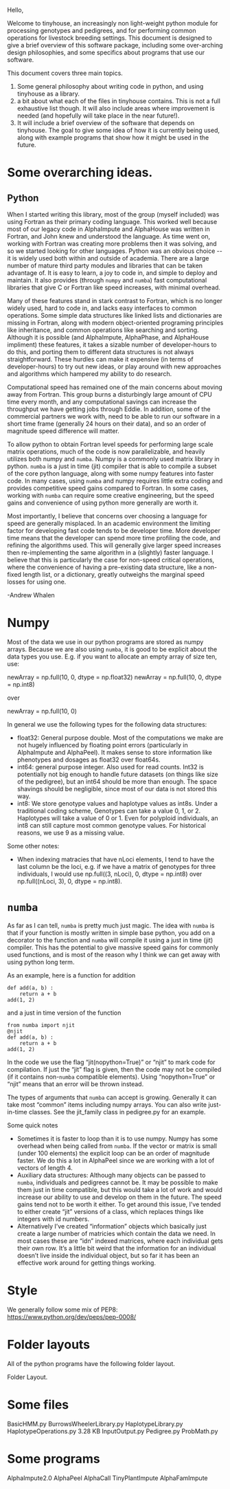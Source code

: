 Hello,

Welcome to tinyhouse, an increasingly non light-weight python module for processing genotypes and pedigrees, and for performing common operations for livestock breeding settings. This document is designed to give a brief overview of this software package, including some over-arching design philosophies, and some specifics about programs that use our software.

This document covers three main topics.
1. Some general philosophy about writing code in python, and using tinyhouse as a library.
2. a bit about what each of the files in tinyhouse contains. This is not a full exhaustive list though. It will also include areas where improvement is needed (and hopefully will take place in the near future!).
3. It will include a brief overview of the software that depends on tinyhouse. The goal to give some idea of how it is currently being used, along with example programs that show how it might be used in the future.

Some overarching ideas.
======

Python
------

When I started writing this library, most of the group (myself included) was using Fortran as their primary coding language. This worked well because most of our legacy code in AlphaImpute and AlphaHouse was written in Fortran, and John knew and understood the language. As time went on, working with Fortran was creating more problems then it was solving, and so we started looking for other languages. Python was an obvious choice -- it is widely used both within and outside of academia. There are a large number of mature third party modules and libraries that can be taken advantage of. It is easy to learn, a joy to code in, and simple to deploy and maintain. It also provides (through `numpy` and `numba`) fast computational libraries that give C or Fortran like speed increases, with minimal overhead.

Many of these features stand in stark contrast to Fortran, which is no longer widely used, hard to code in, and lacks easy interfaces to common operations. Some simple data structures like linked lists and dictionaries are missing in Fortran, along with modern object-oriented programing principles like inheritance, and common operations like searching and sorting. Although it is possible (and AlphaImpute, AlphaPhase, and AlphaHouse impliment) these features, it takes a sizable number of developer-hours to do this, and porting them to different data structures is not always straightforward. These hurdles can make it expensive (in terms of developer-hours) to try out new ideas, or play around with new approaches and algorithms which hampered my ability to do research.

Computational speed has remained one of the main concerns about moving away from Fortran. This group burns a disturbingly large amount of CPU time every month, and any computational savings can increase the throughput we have getting jobs through Eddie. In addition, some of the commercial partners we work with, need to be able to run our software in a short time frame (generally 24 hours on their data), and so an order of magnitude speed difference will matter.

To allow python to obtain Fortran level speeds for performing large scale matrix operations, much of the code is now parallelizable, and heavily utilizes both numpy and `numba`. Numpy is a commonly used matrix library in python. `numba` is a just in time (jit) compiler that is able to compile a subset of the core python language, along with some numpy features into faster code. In many cases, using `numba` and numpy requires little extra coding and provides competitive speed gains compared to Fortran. In some cases, working with `numba` can require some creative engineering, but the speed gains and convenience of using python more generally are worth it.

Most importantly, I believe that concerns over choosing a language for speed are generally misplaced. In an academic environment the limiting factor for developing fast code tends to be developer time. More developer time means that the developer can spend more time profiling the code, and refining the algorithms used. This will generally give larger speed increases then re-implementing the same algorithm in a (slightly) faster language. I believe that this is particularly the case for non-speed critical operations, where the convenience of having a pre-existing data structure, like a non-fixed length list, or a dictionary, greatly outweighs the marginal speed losses for using one.  

-Andrew Whalen
 
Numpy
=====

Most of the data we use in our python programs are stored as numpy arrays. Because we are also using `numba`, it is good to be explicit about the data types you use. E.g. if you want to allocate an empty array of size ten, use:

newArray = np.full(10, 0, dtype = np.float32)
newArray = np.full(10, 0, dtype = np.int8)

over 

newArray = np.full(10, 0)

In general we use the following types for the following data structures:

* float32: General purpose double. Most of the computations we make are not hugely influenced by floating point errors (particularly in AlphaImpute and AlphaPeel). It makes sense to store information like phenotypes and dosages as float32 over float64s.
* int64: general purpose integer. Also used for read counts. Int32 is potentially not big enough to handle future datasets (on things like size of the pedigree), but an int64 should be more than enough. The space shavings should be negligible, since most of our data is not stored this way.
* int8: We store genotype values and haplotype values as int8s. Under a traditional coding scheme, Genotypes can take a value 0, 1, or 2. Haplotypes will take a value of 0 or 1. Even for polyploid individuals, an int8 can still capture most common genotype values. For historical reasons, we use 9 as a missing value.

Some other notes:

* When indexing matracies that have nLoci elements, I tend to have the last column be the loci, e.g. if we have a matrix of genotypes for three individuals, I would use np.full((3, nLoci), 0, dtype = np.int8) over np.full((nLoci, 3), 0, dtype = np.int8).


`numba`
===

As far as I can tell, `numba` is pretty much just magic. The idea with `numba` is that if your function is mostly written in simple base python, you add on a decorator to the function and `numba` will compile it using a just in time (jit) compiler. This has the potential to give massive speed gains for commonly used functions, and is most of the reason why I think we can get away with using python long term.

As an example, here is a function for addition

```
def add(a, b) :
    return a + b
add(1, 2)
```

and a just in time version of the function

```
from numba import njit 
@njit
def add(a, b) :
    return a + b
add(1, 2)
```

In the code we use the flag “jit(nopython=True)” or “njit” to mark code for compilation. If just the “jit” flag is given, then the code may not be compiled (if it contains non-`numba` compatible elements). Using “nopython=True” or “njit” means that an error will be thrown instead.

The types of arguments that `numba` can accept is growing. Generally it can take most “common” items including numpy arrays. You can also write just-in-time classes. See the jit_family class in pedigree.py for an example.

Some quick notes
* Sometimes it is faster to loop than it is to use numpy. Numpy has some overhead when being called from `numba`. If the vector or matrix is small (under 100 elements) the explicit loop can be an order of magnitude faster. We do this a lot in AlphaPeel since we are working with a lot of vectors of length 4.
* Auxiliary data structures: Although many objects can be passed to `numba`, individuals and pedigrees cannot be. It may be possible to make them just in time compatible, but this would take a lot of work and would increase our ability to use and develop on them in the future. The speed gains tend not to be worth it either. To get around this issue, I’ve tended to either create “jit” versions of a class, which replaces things like integers with id numbers.  
* Alternatively I’ve created “information” objects which basically just create a large number of matricies which contain the data we need. In most cases these are “idn” indexed matrices, where each individual gets their own row. It’s a little bit weird that the information for an individual doesn’t live inside the individual object, but so far it has been an effective work around for getting things working.

Style
===

We generally follow some mix of PEP8: https://www.python.org/dev/peps/pep-0008/

Folder layouts
==============

All of the python programs have the following folder layout.

Folder Layout.


Some files
==========

BasicHMM.py 
BurrowsWheelerLibrary.py
HaplotypeLibrary.py 
HaplotypeOperations.py  3.28 KB 
InputOutput.py
Pedigree.py
ProbMath.py

Some programs 
===
AlphaImpute2.0
AlphaPeel
AlphaCall
TinyPlantImpute
AlphaFamImpute


